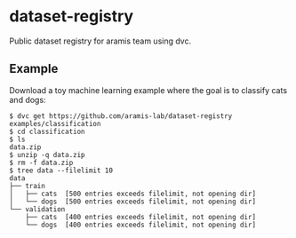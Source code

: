 # dataset-registry

Public dataset registry for aramis team using dvc.

## Example

Download a toy machine learning example where the goal is to classify cats and dogs:

```
$ dvc get https://github.com/aramis-lab/dataset-registry examples/classification
$ cd classification
$ ls
data.zip
$ unzip -q data.zip
$ rm -f data.zip
$ tree data --filelimit 10
data
├── train
│   ├── cats  [500 entries exceeds filelimit, not opening dir]
│   └── dogs  [500 entries exceeds filelimit, not opening dir]
└── validation
    ├── cats  [400 entries exceeds filelimit, not opening dir]
    └── dogs  [400 entries exceeds filelimit, not opening dir]
```

